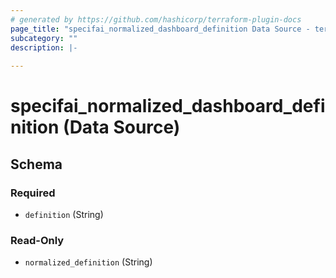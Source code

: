 ```yaml
---
# generated by https://github.com/hashicorp/terraform-plugin-docs
page_title: "specifai_normalized_dashboard_definition Data Source - terraform-provider-specifai"
subcategory: ""
description: |-
  
---
```


# specifai_normalized_dashboard_definition (Data Source)





<!-- schema generated by tfplugindocs -->
## Schema

### Required

- `definition` (String)

### Read-Only

- `normalized_definition` (String)

